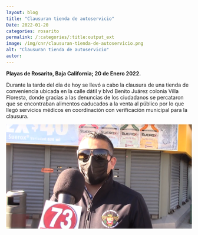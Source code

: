 ```yaml
---
layout: blog
title: "Clausuran tienda de autoservicio"
Date: 2022-01-20
categories: rosarito
permalink: /:categories/:title:output_ext
image: /img/cnr/clausuran-tienda-de-autoservicio.png
alt: "Clausuran tienda de autoservicio"
autor:
---
```


**Playas de Rosarito, Baja California; 20 de Enero 2022.** 

Durante la tarde del día de hoy se llevó a cabo la clausura de una tienda de conveniencia ubicada en la calle dátil y blvd Benito Juárez colonia Villa Floresta, donde gracias a las denuncias de los ciudadanos se percataron que se encontraban alimentos caducados a la venta al público por lo que llegó servicios médicos en coordinación con verificación municipal para la clausura.

<div id="carouselExampleSlidesOnly" class="carousel slide" data-ride="carousel">
  <div class="carousel-inner">
    <div class="carousel-item active">
       <img class="d-block w-100" src="/img/cnr/clausuran-tienda-de-autoservicio.png" loading="lazy"  alt="Clausuran tienda de autoservicio">
    </div>
  </div>
</div>